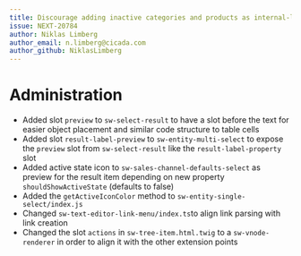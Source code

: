 ```yaml
---
title: Discourage adding inactive categories and products as internal-link  
issue: NEXT-20784
author: Niklas Limberg
author_email: n.limberg@cicada.com
author_github: NiklasLimberg
---
```

# Administration
* Added slot `preview` to `sw-select-result` to have a slot before the text for easier object placement and similar code structure to table cells
* Added slot `result-label-preview` to `sw-entity-multi-select` to expose the `preview` slot from `sw-select-result` like the `result-label-property` slot
* Added active state icon to `sw-sales-channel-defaults-select` as preview for the result item depending on new property `shouldShowActiveState` (defaults to false)
* Added the `getActiveIconColor` method to `sw-entity-single-select/index.js`
* Changed `sw-text-editor-link-menu/index.ts`to align link parsing with link creation
* Changed the slot `actions` in `sw-tree-item.html.twig` to a `sw-vnode-renderer` in order to align it with the other extension points
